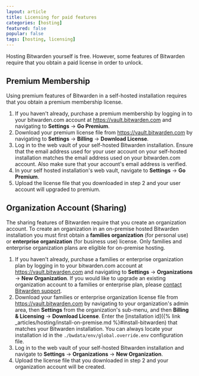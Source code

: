 ```yaml
---
layout: article
title: Licensing for paid features
categories: [hosting]
featured: false
popular: false
tags: [hosting, licensing]
---
```


Hosting Bitwarden yourself is free. However, some features of Bitwarden require that you obtain a paid license in order to unlock.

## Premium Membership

Using premium features of Bitwarden in a self-hosted installation requires that you obtain a premium membership license.

1. If you haven't already, purchase a premium membership by logging in to your bitwarden.com account at <https://vault.bitwarden.com> and navigating to **Settings** &rarr; **Go Premium**.
2. Download your premium license file from <https://vault.bitwarden.com> by navigating to **Settings** &rarr; **Billing** &rarr; **Download License**.
3. Log in to the web vault of your self-hosted Bitwarden installation. Ensure that the email address used for your user account on your self-hosted installation matches the email address used on your bitwarden.com account. Also make sure that your account's email address is verified.
4. In your self hosted installation's web vault, navigate to **Settings** &rarr; **Go Premium**.
5. Upload the license file that you downloaded in step 2 and your user account will upgraded to premium.

## Organization Account (Sharing)

The sharing features of Bitwarden require that you create an organization account. To create an organization in an on-premise hosted Bitwarden installation you must first obtain a **families organization** (for personal use) or **enterprise organization** (for business use) license. Only families and enterprise organization plans are eligible for on-premise hosting.

1. If you haven't already, purchase a families or enterprise organization plan by logging in to your bitwarden.com account at <https://vault.bitwarden.com> and navigating to **Settings** &rarr; **Organizations** &rarr; **New Organization**. If you would like to upgrade an existing organization account to a families or enterprise plan, please [contact Bitwarden support](https://bitwarden.com/contact).
2. Download your families or enterprise organization license file from <https://vault.bitwarden.com> by navigating to your organization's admin area, then **Settings** from the organization's sub-menu, and then **Billing &amp; Licensing** &rarr; **Download License**. Enter the [installation id]({% link _articles/hosting/install-on-premise.md %}#install-bitwarden) that matches your Bitwarden installation. You can always locate your installation id in the `./bwdata/env/global.override.env` configuration file.
3. Log in to the web vault of your self-hosted Bitwarden installation and navigate to **Settings** &rarr; **Organizations** &rarr; **New Organization**.
4. Upload the license file that you downloaded in step 2 and your organization account will be created.
